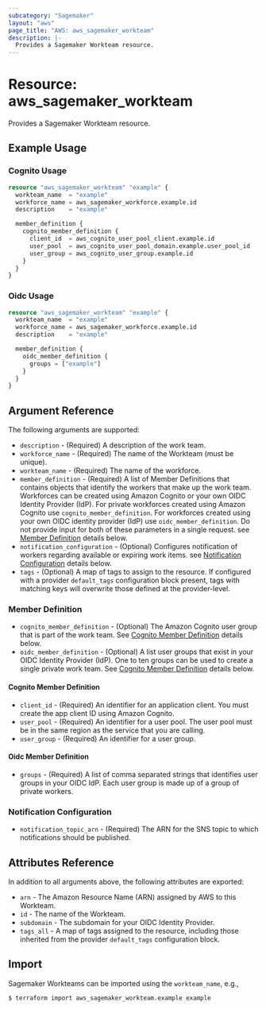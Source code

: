 ```yaml
---
subcategory: "Sagemaker"
layout: "aws"
page_title: "AWS: aws_sagemaker_workteam"
description: |-
  Provides a Sagemaker Workteam resource.
---
```


# Resource: aws_sagemaker_workteam

Provides a Sagemaker Workteam resource.

## Example Usage

### Cognito Usage

```terraform
resource "aws_sagemaker_workteam" "example" {
  workteam_name  = "example"
  workforce_name = aws_sagemaker_workforce.example.id
  description    = "example"

  member_definition {
    cognito_member_definition {
      client_id  = aws_cognito_user_pool_client.example.id
      user_pool  = aws_cognito_user_pool_domain.example.user_pool_id
      user_group = aws_cognito_user_group.example.id
    }
  }
}
```

### Oidc Usage

```terraform
resource "aws_sagemaker_workteam" "example" {
  workteam_name  = "example"
  workforce_name = aws_sagemaker_workforce.example.id
  description    = "example"

  member_definition {
    oidc_member_definition {
      groups = ["example"]
    }
  }
}
```

## Argument Reference

The following arguments are supported:

* `description` - (Required) A description of the work team.
* `workforce_name` - (Required) The name of the Workteam (must be unique).
* `workteam_name` - (Required) The name of the workforce.
* `member_definition` - (Required) A list of Member Definitions that contains objects that identify the workers that make up the work team. Workforces can be created using Amazon Cognito or your own OIDC Identity Provider (IdP). For private workforces created using Amazon Cognito use `cognito_member_definition`. For workforces created using your own OIDC identity provider (IdP) use `oidc_member_definition`. Do not provide input for both of these parameters in a single request. see [Member Definition](#member-definition) details below.
* `notification_configuration` - (Optional) Configures notification of workers regarding available or expiring work items. see [Notification Configuration](#notification-configuration) details below.
* `tags` - (Optional) A map of tags to assign to the resource. If configured with a provider `default_tags` configuration block present, tags with matching keys will overwrite those defined at the provider-level.

### Member Definition

* `cognito_member_definition` - (Optional) The Amazon Cognito user group that is part of the work team. See [Cognito Member Definition](#cognito-member-definition) details below.
* `oidc_member_definition` - (Optional) A list user groups that exist in your OIDC Identity Provider (IdP). One to ten groups can be used to create a single private work team. See [Cognito Member Definition](#oidc-member-definition) details below.

#### Cognito Member Definition

* `client_id` - (Required) An identifier for an application client. You must create the app client ID using Amazon Cognito.
* `user_pool` - (Required) An identifier for a user pool. The user pool must be in the same region as the service that you are calling.
* `user_group` - (Required) An identifier for a user group.

#### Oidc Member Definition

* `groups` - (Required) A list of comma separated strings that identifies user groups in your OIDC IdP. Each user group is made up of a group of private workers.

### Notification Configuration

* `notification_topic_arn` - (Required) The ARN for the SNS topic to which notifications should be published.


## Attributes Reference

In addition to all arguments above, the following attributes are exported:

* `arn` - The Amazon Resource Name (ARN) assigned by AWS to this Workteam.
* `id` - The name of the Workteam.
* `subdomain` - The subdomain for your OIDC Identity Provider.
* `tags_all` - A map of tags assigned to the resource, including those inherited from the provider `default_tags` configuration block.

## Import

Sagemaker Workteams can be imported using the `workteam_name`, e.g.,

```
$ terraform import aws_sagemaker_workteam.example example
```
